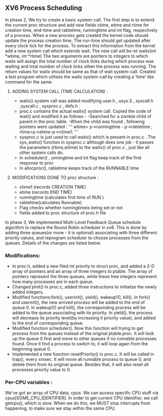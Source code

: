## XV6 Process Scheduling
In phase 2, We try to create a basic system-call. The first step is to extend the current proc structure and add new fields ctime, etime and rtime for creation time, end-time and rabletime, runningtime and int flag,  respectively of a process. When a new process gets created the kernel code should update the process creation time. The run-time should get updated after every clock tick for the process. To extract this information from the kernel add a new system call which extends wait. The new call will be
int waitx(int *wtime, int *rtime)
The two arguments are pointers to integers to which waitx will assign the total number of clock ticks during which process was waiting and total number of clock ticks when the process was running. The return values for waitx should be same as that of wait system-call. Created a test program which utilises the waitx system-call by creating a ‘time’ like command for the same.

1. ADDING SYSTEM CALL (TIME CALCULATION)  :
   * waitx() system call was added modifying user.h , usys.S , syscall.h ,syscall.c , sysproc.c , defs.h .
   * proc.c contains the actual waitx() system call. Copied the code of wait() and modified it as follows - -Searched for a zombie child of parent in the proc table. -When the child was found , following pointers were updated :
     ''' 
       wtime= p->runningtime -  p->rabletime ;
       rtime=p->etime-p->ctime1;
     '''
   * sysproc.c is just used to call waitx() which is present in proc.c . The sys_waitx() function in sysproc.c although does one job - it passes the parameters (rtime,wtime) to the waitx() of proc.c , just like all other system calls do.
   * In scheduler() , unningtime and int flag keep track of the first response to proc
   * In allocproc(), rabletime keeps track of the RUNNABLE time

2. MODIFICATIONS DONE TO proc structure :
   * ctime1 (records CREATION TIME)
   * etime (records END TIME)
   * runningtime (calculates first time of RUN )
   * rabletime(calculates Runnable)
   * Flag checks whether runningtimeis being set or not
   * fields added to proc structure of proc.h file

In phase 3, We implemented Multi-Level Feedback Queue schedule algorithm to replace the Round Robin scheduler in xv6. This is done by adding three queues(or more - it is optional) associating with three different priority values, and reprogram scheduler to choose processes from the queues. Details of the changes are listed below.

### Modifications:
  * In proc.h, added a new filed int priority to struct proc, and added a 2-D array of pointers and an array of three integers to ptable. The array of pointers represent the three queues, while these tree integers represent how many processes are in each queue.
  * Changed pinit() in proc.c, added three instructions to initialize the newly added integers.
  * Modified functions:fork(), userinit(), yield(), wakeup1(), kill(). In fork() and userinit(), the new arrived process will be added to the end of queue 0. In wakeup1() and kill(), the corresponding process will be added to the queue associating with its priority. In yield(), the process will decrease its priority level(by increasing it priority value), and added to the end of corresponding queue.
  * Modified function scheduler(). Now this function will trying to get process from the queues instead of the original ptable.proc. It will look up the queue 0 first and move to other queues if no runnable processes found. Once it find a process to switch to, it will loop again from the beginning queue 0.
  * Implemented a new function resetPriority() in proc.c. It will be called in trap(), every xmsec. It will move all runnable process to queue 0, and delete them from its original queue. Besides that, it will also reset all processes priority value to 0.

### Per-CPU variables :
We've got an array of CPU data, cpus.
We can access specific CPU stuff via cpus[SOME_CPU_IDENTIFIER].
In order to get current CPU identifier, we call getcpu(), which is slow.
When we do this, we MUST stop interrupts from happening, to make sure we stay within the same CPU.